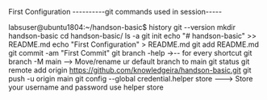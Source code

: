 First Configuration
----------git commands used in session-----

labsuser@ubuntu1804:~/handson-basic$ history
 git --version
 mkdir handson-basic
cd handson-basic/
ls -a
git init
echo "# handson-basic" >> README.md
echo "First Configuration" > README.md 
git add README.md 
git commit -am "First Commit"
git branch -help   ->-- for every shortcut
git branch -M main   --> Move/rename ur default branch to main
git status
git remote add origin https://github.com/knowledgeira/handson-basic.git
git push -u origin main
git config --global credential.helper store       ---> Store your username and password use helper store

